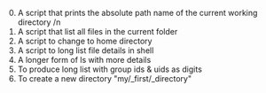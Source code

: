0. A script that prints the absolute path name of the current working directory /n
1. A script that list all files in the current folder
2. A script to change to home directory
3. A script to long list file details in shell
4. A longer form of ls with more details 
5. To produce long list with group ids & uids as digits
6. To create a new directory "my/_first/_directory" 
